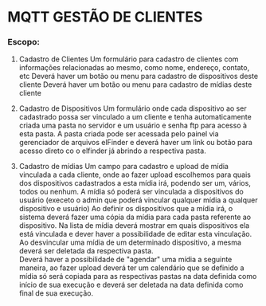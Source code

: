 # MQTT GESTÃO DE CLIENTES

### Escopo:

1. Cadastro de Clientes
	Um formulário para cadastro de clientes com informações relacionadas ao mesmo, como nome, endereço, contato, etc
	Deverá haver um botão ou menu para cadastro de dispositivos deste cliente
	Deverá haver um botão ou menu para cadastro de mídias deste cliente
	

2. Cadastro de Dispositivos
	Um formulário onde cada dispositivo ao ser cadastrado possa ser vinculado a um cliente e tenha automaticamente criada uma pasta no servidor e um usuário e senha ftp para acesso à esta pasta.
	A pasta criada pode ser acessada pelo painel via gerenciador de arquivos elFinder e deverá haver um link ou botão para acesso direto co o elfinder já abrindo a respectiva pasta.
	

3. Cadastro de mídias
	Um campo para cadastro e upload de mídia vinculada a cada cliente, onde ao fazer upload escolhemos para quais dos dispositivos cadastrados a esta mídia irá, podendo ser um, vários, todos ou nenhum.
	A mídia só poderá ser vinculada a dispositivos do usuário (execeto o admin que poderá vincular qualquer mídia a qualquer dispositivo e usuário)
	Ao definir os dispositivos que a mídia irá, o sistema deverá fazer uma cópia da mídia para cada pasta referente ao dispositivo.
	Na lista de mídia deverá mostrar em quais dispositivos ela está vinculada e dever haver a possibilidade de editar esta vinculação.
	Ao desvincular uma mídia de um determinado dispositivo, a mesma deverá ser deletada da respectiva pasta.	
	Deverá haver a possibilidade de "agendar" uma mídia a seguinte maneira, ao fazer upload deverá ter um calendário que se definido a mídia só será copiada para as respectivas pastas na data definida como início de sua execução e deverá ser deletada na data definida como final de sua execução.